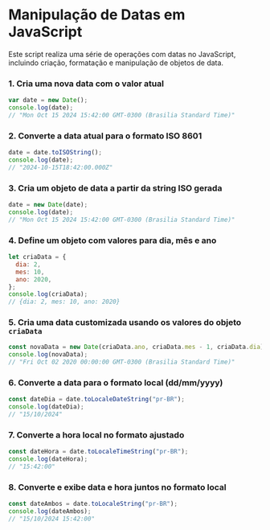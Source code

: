 # Manipulação de Datas em JavaScript

Este script realiza uma série de operações com datas no JavaScript, incluindo criação, formatação e manipulação de objetos de data.

### 1. Cria uma nova data com o valor atual
```javascript
var date = new Date();
console.log(date); 
// "Mon Oct 15 2024 15:42:00 GMT-0300 (Brasilia Standard Time)"
```

### 2. Converte a data atual para o formato ISO 8601
```javascript
date = date.toISOString();
console.log(date); 
// "2024-10-15T18:42:00.000Z"
```

### 3. Cria um objeto de data a partir da string ISO gerada
```javascript
date = new Date(date);
console.log(date); 
// "Mon Oct 15 2024 15:42:00 GMT-0300 (Brasilia Standard Time)"
```

### 4. Define um objeto com valores para dia, mês e ano
```javascript
let criaData = {
  dia: 2,
  mes: 10,
  ano: 2020,
};
console.log(criaData); 
// {dia: 2, mes: 10, ano: 2020}
```

### 5. Cria uma data customizada usando os valores do objeto `criaData`
```javascript
const novaData = new Date(criaData.ano, criaData.mes - 1, criaData.dia);
console.log(novaData); 
// "Fri Oct 02 2020 00:00:00 GMT-0300 (Brasilia Standard Time)"
```

### 6. Converte a data para o formato local (dd/mm/yyyy)
```javascript
const dateDia = date.toLocaleDateString("pr-BR");
console.log(dateDia); 
// "15/10/2024"
```

### 7. Converte a hora local no formato ajustado
```javascript
const dateHora = date.toLocaleTimeString("pr-BR");
console.log(dateHora); 
// "15:42:00"
```

### 8. Converte e exibe data e hora juntos no formato local
```javascript
const dateAmbos = date.toLocaleString("pr-BR");
console.log(dateAmbos); 
// "15/10/2024 15:42:00"
```
